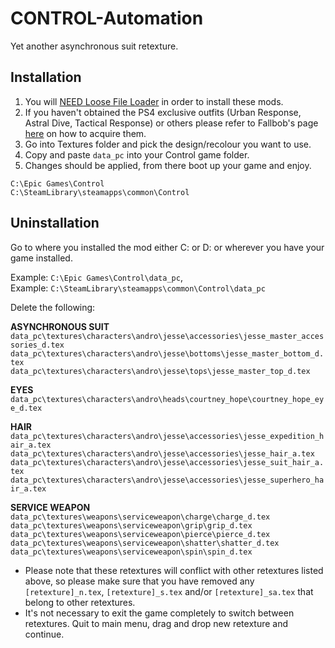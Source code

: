 # CONTROL-Automation
Yet another asynchronous suit retexture.

## Installation
1) You will <a href="https://www.nexusmods.com/control/mods/11">NEED Loose File Loader</a> in order to install these mods.
2) If you haven't obtained the PS4 exclusive outfits (Urban Response, Astral Dive, Tactical Response) or others please refer to Fallbob's page <a href="https://www.nexusmods.com/control/mods/33">here</a> on how to acquire them.
3) Go into Textures folder and pick the design/recolour you want to use.
4) Copy and paste `data_pc` into your Control game folder.
5) Changes should be applied, from there boot up your game and enjoy.

`C:\Epic Games\Control`
<br>`C:\SteamLibrary\steamapps\common\Control`

## Uninstallation
Go to where you installed the mod either C: or D: or wherever you have your game installed.

Example: `C:\Epic Games\Control\data_pc`,
<br>Example: `C:\SteamLibrary\steamapps\common\Control\data_pc`

Delete the following:

**ASYNCHRONOUS SUIT**
<br>`data_pc\textures\characters\andro\jesse\accessories\jesse_master_accessories_d.tex`
<br>`data_pc\textures\characters\andro\jesse\bottoms\jesse_master_bottom_d.tex`
<br>`data_pc\textures\characters\andro\jesse\tops\jesse_master_top_d.tex`

**EYES**
<br>`data_pc\textures\characters\andro\heads\courtney_hope\courtney_hope_eye_d.tex`

**HAIR**
<br>`data_pc\textures\characters\andro\jesse\accessories\jesse_expedition_hair_a.tex`
<br>`data_pc\textures\characters\andro\jesse\accessories\jesse_hair_a.tex`
<br>`data_pc\textures\characters\andro\jesse\accessories\jesse_suit_hair_a.tex`
<br>`data_pc\textures\characters\andro\jesse\accessories\jesse_superhero_hair_a.tex`

**SERVICE WEAPON**
<br>`data_pc\textures\weapons\serviceweapon\charge\charge_d.tex`
<br>`data_pc\textures\weapons\serviceweapon\grip\grip_d.tex`
<br>`data_pc\textures\weapons\serviceweapon\pierce\pierce_d.tex`
<br>`data_pc\textures\weapons\serviceweapon\shatter\shatter_d.tex`
<br>`data_pc\textures\weapons\serviceweapon\spin\spin_d.tex`

- Please note that these retextures will conflict with other retextures listed above, so please make sure that you have removed any `[retexture]_n.tex`, `[retexture]_s.tex` and/or `[retexture]_sa.tex` that belong to other retextures.
- It's not necessary to exit the game completely to switch between retextures. Quit to main menu, drag and drop new retexture and continue.
